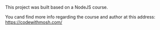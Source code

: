 This project was built based on a NodeJS course.

You cand find more info regarding the course and author at this address:
https://codewithmosh.com/
